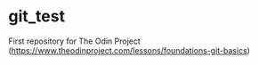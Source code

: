 # git_test
First repository for The Odin Project (https://www.theodinproject.com/lessons/foundations-git-basics)
